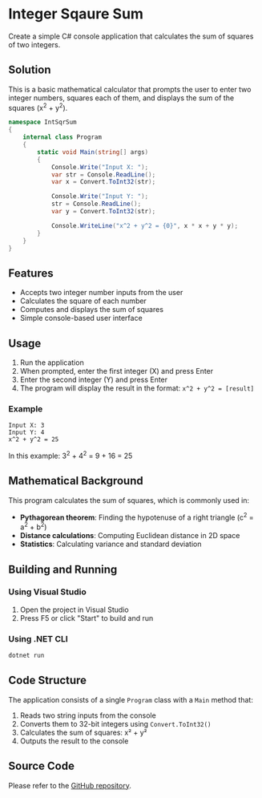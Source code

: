 # Integer Sqaure Sum

Create a simple C# console application that calculates the sum of squares of two integers.

## Solution

This is a basic mathematical calculator that prompts the user to enter two integer numbers, squares each of them, and displays the sum of the squares (x<sup>2</sup> + y<sup>2</sup>).

```cs
namespace IntSqrSum
{
    internal class Program
    {
        static void Main(string[] args)
        {
            Console.Write("Input X: ");
            var str = Console.ReadLine();
            var x = Convert.ToInt32(str);

            Console.Write("Input Y: ");
            str = Console.ReadLine();
            var y = Convert.ToInt32(str);

            Console.WriteLine("x^2 + y^2 = {0}", x * x + y * y);
        }
    }
}

```

## Features

- Accepts two integer number inputs from the user
- Calculates the square of each number
- Computes and displays the sum of squares
- Simple console-based user interface

## Usage

1. Run the application
2. When prompted, enter the first integer (X) and press Enter
3. Enter the second integer (Y) and press Enter
4. The program will display the result in the format: `x^2 + y^2 = [result]`

### Example

```
Input X: 3
Input Y: 4
x^2 + y^2 = 25
```

In this example: 3<sup>2</sup> + 4<sup>2</sup> = 9 + 16 = 25

## Mathematical Background

This program calculates the sum of squares, which is commonly used in:

- **Pythagorean theorem**: Finding the hypotenuse of a right triangle (c<sup>2</sup> = a<sup>2</sup> + b<sup>2</sup>)
- **Distance calculations**: Computing Euclidean distance in 2D space
- **Statistics**: Calculating variance and standard deviation

## Building and Running

### Using Visual Studio

1. Open the project in Visual Studio
2. Press F5 or click "Start" to build and run

### Using .NET CLI

```bash
dotnet run
```

## Code Structure

The application consists of a single `Program` class with a `Main` method that:

1. Reads two string inputs from the console
2. Converts them to 32-bit integers using `Convert.ToInt32()`
3. Calculates the sum of squares: x² + y²
4. Outputs the result to the console

## Source Code

Please refer to the [GitHub repository](https://github.com/musicvano/Tutorials/tree/main/IntSqrSum).
